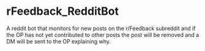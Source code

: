 # rFeedback_RedditBot
A reddit bot that monitors for new posts on the r/Feedback subreddit and if the OP has not yet contributed to other posts the post will be removed and a DM will be sent to the OP explaining why.
  
